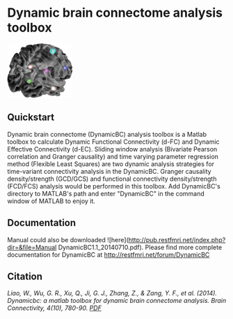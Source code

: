 Dynamic brain connectome analysis toolbox
========
![DynamicBC](https://github.com/guorongwu/DynamicBC/raw/master/DynamicBC_logo.gif)

Quickstart 
-------------
Dynamic brain connectome (DynamicBC) analysis toolbox is a Matlab toolbox to calculate Dynamic Functional Connectivity (d-FC) and Dynamic Effective Connectivity (d-EC). Sliding window analysis (Bivariate Pearson correlation and Granger causality) and time varying parameter regression method (Flexible Least Squares) are two dynamic analysis strategies for time-variant connectivity analysis in the DynamicBC. Granger causality density/strength (GCD/GCS) and functional connectivity density/strength (FCD/FCS) analysis would be performed in this toolbox. Add DynamicBC's directory to MATLAB's path and enter "DynamicBC" in the command window of MATLAB to enjoy it.

Documentation
-------------
Manual could also be downloaded ![here](http://pub.restfmri.net/index.php?dir=&file=Manual DynamicBC1.1_20140710.pdf).
Please find more complete documentation for DynamicBC at
http://restfmri.net/forum/DynamicBC

**Citation**
--------

_Liao, W., Wu, G. R., Xu, Q., Ji, G. J., Zhang, Z., & Zang, Y. F., et al. (2014). Dynamicbc: a matlab toolbox for dynamic brain connectome analysis. Brain Connectivity, 4(10), 780-90. [PDF](https://github.com/guorongwu/Dynamic/raw/master/docs/2014_DynamicBC.pdf)_